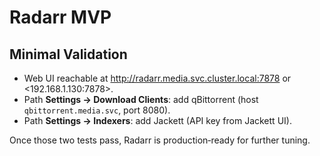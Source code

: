 # Radarr MVP

## Minimal Validation

- Web UI reachable at <http://radarr.media.svc.cluster.local:7878> or <192.168.1.130:7878>.
- Path **Settings → Download Clients**: add qBittorrent (host `qbittorrent.media.svc`, port 8080).
- Path **Settings → Indexers**: add Jackett (API key from Jackett UI).

Once those two tests pass, Radarr is production‑ready for further tuning.

